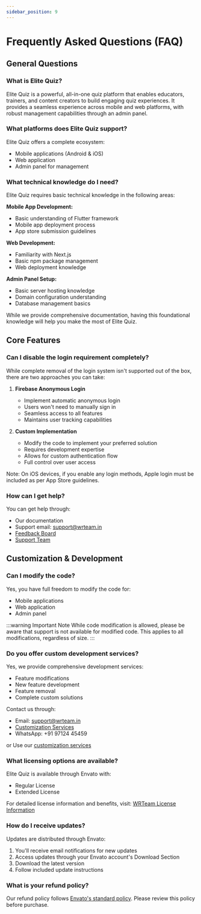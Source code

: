```yaml
---
sidebar_position: 9
---
```


# Frequently Asked Questions (FAQ)

## General Questions

### What is Elite Quiz?

Elite Quiz is a powerful, all-in-one quiz platform that enables educators, trainers, and content creators to build engaging quiz experiences. It provides a seamless experience across mobile and web platforms, with robust management capabilities through an admin panel.

### What platforms does Elite Quiz support?

Elite Quiz offers a complete ecosystem:

- Mobile applications (Android & iOS)
- Web application
- Admin panel for management

### What technical knowledge do I need?

Elite Quiz requires basic technical knowledge in the following areas:

**Mobile App Development:**

- Basic understanding of Flutter framework
- Mobile app deployment process
- App store submission guidelines

**Web Development:**

- Familiarity with Next.js
- Basic npm package management
- Web deployment knowledge

**Admin Panel Setup:**

- Basic server hosting knowledge
- Domain configuration understanding
- Database management basics

While we provide comprehensive documentation, having this foundational knowledge will help you make the most of Elite Quiz.

## Core Features

### Can I disable the login requirement completely?

While complete removal of the login system isn't supported out of the box, there are two approaches you can take:

1. **Firebase Anonymous Login**

   - Implement automatic anonymous login
   - Users won't need to manually sign in
   - Seamless access to all features
   - Maintains user tracking capabilities

2. **Custom Implementation**
   - Modify the code to implement your preferred solution
   - Requires development expertise
   - Allows for custom authentication flow
   - Full control over user access

Note: On iOS devices, if you enable any login methods, Apple login must be included as per App Store guidelines.

### How can I get help?

You can get help through:

- Our documentation
- Support email: support@wrteam.in
- [Feedback Board](https://elitequiz.canny.io/)
- [Support Team](/docs/support)

## Customization & Development

### Can I modify the code?

Yes, you have full freedom to modify the code for:

- Mobile applications
- Web application
- Admin panel

:::warning Important Note
While code modification is allowed, please be aware that support is not available for modified code. This applies to all modifications, regardless of size.
:::

### Do you offer custom development services?

Yes, we provide comprehensive development services:

- Feature modifications
- New feature development
- Feature removal
- Complete custom solutions

Contact us through:

- Email: support@wrteam.in
- [Customization Services](https://www.wrteam.in/services/customization)
- WhatsApp: +91 97124 45459

or Use our [customization services](https://www.wrteam.in/services/customization)

### What licensing options are available?

Elite Quiz is available through Envato with:

- Regular License
- Extended License

For detailed license information and benefits, visit: [WRTeam License Information](https://www.wrteam.in/license)

### How do I receive updates?

Updates are distributed through Envato:

1. You'll receive email notifications for new updates
2. Access updates through your Envato account's Download Section
3. Download the latest version
4. Follow included update instructions

### What is your refund policy?

Our refund policy follows [Envato's standard policy](https://themeforest.net/page/customer_refund_policy). Please review this policy before purchase.
